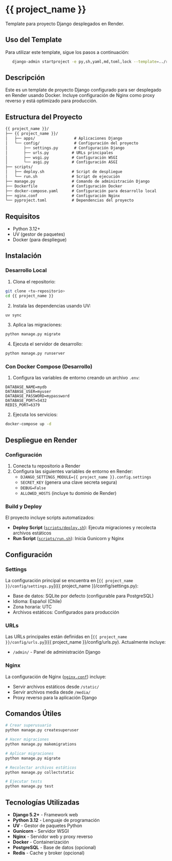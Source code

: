 # {{ project_name }}

Template para proyecto Django desplegados en Render.

## Uso del Template

Para utilizar este template, sigue los pasos a continuación:

```bash
   django-admin startproject -e py,sh,yaml,md,toml,lock --template=../render-docker-django PROJECT_NAME .
```

## Descripción

Este es un template de proyecto Django configurado para ser desplegado en Render usando Docker. Incluye configuración de Nginx como proxy reverso y está optimizado para producción.

## Estructura del Proyecto

```txt
{{ project_name }}/
├── {{ project_name }}/
│   ├── apps/                 # Aplicaciones Django
│   └── config/               # Configuración del proyecto
│       ├── settings.py       # Configuración Django
│       ├── urls.py          # URLs principales
│       ├── wsgi.py          # Configuración WSGI
│       └── asgi.py          # Configuración ASGI
├── scripts/
│   ├── deploy.sh            # Script de despliegue
│   └── run.sh               # Script de ejecución
├── manage.py                # Comando de administración Django
├── Dockerfile               # Configuración Docker
├── docker-compose.yaml      # Configuración para desarrollo local
├── nginx.conf               # Configuración Nginx
└── pyproject.toml           # Dependencias del proyecto
```

## Requisitos

- Python 3.12+
- UV (gestor de paquetes)
- Docker (para despliegue)

## Instalación

### Desarrollo Local

1. Clona el repositorio:
```bash
git clone <tu-repositorio>
cd {{ project_name }}
```

2. Instala las dependencias usando UV:
```bash
uv sync
```

3. Aplica las migraciones:
```bash
python manage.py migrate
```

4. Ejecuta el servidor de desarrollo:
```bash
python manage.py runserver
```

### Con Docker Compose (Desarrollo)

1. Configura las variables de entorno creando un archivo `.env`:
```env
DATABASE_NAME=mydb
DATABASE_USER=myuser
DATABASE_PASSWORD=mypassword
DATABASE_PORT=5432
REDIS_PORT=6379
```

2. Ejecuta los servicios:
```bash
docker-compose up -d
```

## Despliegue en Render

### Configuración

1. Conecta tu repositorio a Render
2. Configura las siguientes variables de entorno en Render:
   - `DJANGO_SETTINGS_MODULE={{ project_name }}.config.settings`
   - `SECRET_KEY` (genera una clave secreta segura)
   - `DEBUG=False`
   - `ALLOWED_HOSTS` (incluye tu dominio de Render)

### Build y Deploy

El proyecto incluye scripts automatizados:

- **Deploy Script** ([`scripts/deploy.sh`](scripts/deploy.sh)): Ejecuta migraciones y recolecta archivos estáticos
- **Run Script** ([`scripts/run.sh`](scripts/run.sh)): Inicia Gunicorn y Nginx

## Configuración

### Settings

La configuración principal se encuentra en [`{{ project_name }}/config/settings.py`]({{ project_name }}/config/settings.py):

- Base de datos: SQLite por defecto (configurable para PostgreSQL)
- Idioma: Español (Chile)
- Zona horaria: UTC
- Archivos estáticos: Configurados para producción

### URLs

Las URLs principales están definidas en [`{{ project_name }}/config/urls.py`]({{ project_name }}/config/urls.py). Actualmente incluye:

- `/admin/` - Panel de administración Django

### Nginx

La configuración de Nginx ([`nginx.conf`](nginx.conf)) incluye:

- Servir archivos estáticos desde `/static/`
- Servir archivos media desde `/media/`
- Proxy reverso para la aplicación Django

## Comandos Útiles

```bash
# Crear superusuario
python manage.py createsuperuser

# Hacer migraciones
python manage.py makemigrations

# Aplicar migraciones
python manage.py migrate

# Recolectar archivos estáticos
python manage.py collectstatic

# Ejecutar tests
python manage.py test
```

## Tecnologías Utilizadas

- **Django 5.2+** - Framework web
- **Python 3.12** - Lenguaje de programación
- **UV** - Gestor de paquetes Python
- **Gunicorn** - Servidor WSGI
- **Nginx** - Servidor web y proxy reverso
- **Docker** - Containerización
- **PostgreSQL** - Base de datos (opcional)
- **Redis** - Cache y broker (opcional)
